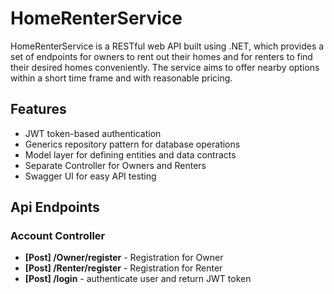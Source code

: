# HomeRenterService
HomeRenterService is a RESTful web API built using .NET, which provides a set of endpoints for owners to rent out their homes and for renters to find their desired homes conveniently. The service aims to offer nearby options within a short time frame and with reasonable pricing.
## Features
- JWT token-based authentication
- Generics repository pattern for database operations
- Model layer for defining entities and data contracts
- Separate Controller for Owners and Renters
- Swagger UI for easy API testing

## Api Endpoints
### Account Controller
- **[Post] /Owner/register** - Registration for Owner
- **[Post] /Renter/register** - Registration for Renter
- **[Post] /login** - authenticate user and return JWT token

